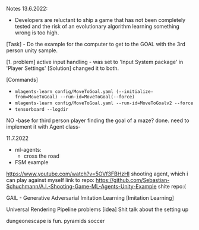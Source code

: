 Notes 13.6.2022:
- Developers are reluctant to ship a game that has not been completely tested and the risk of an evolutionary algorithm learning something wrong is too high.

[Task] - Do the example for the computer to get to the GOAL with the 3rd person unity sample.

[1. problem] active input handling - was set to 'Input System package' in 'Player Settings'
[Solution] changed it to both.

[Commands]
- `mlagents-learn config/MoveToGoal.yaml (--initialize-from=MoveToGoal) --run-id=MoveToGoal(--force)`
- `mlagents-learn config/MoveToGoal.yaml --run-id=MoveToGoalv2 --force`
- `tensorboard --logdir`

NO -base for third person player finding the goal of a maze? done. need to implement it with Agent class-

11.7.2022
- ml-agents:
    - cross the road
- FSM example


https://www.youtube.com/watch?v=5OVf3FBHzHI
shooting agent, which i can play against myself
link to repo: https://github.com/Sebastian-Schuchmann/A.I.-Shooting-Game-ML-Agents-Unity-Example
shite repo:(


GAIL - Generative Adversarial Imitation Learning
[Imitation Learning]

Universal Rendering Pipeline problems
[idea] Shit talk about the setting up

dungeonescape is fun.
pyramids
soccer

